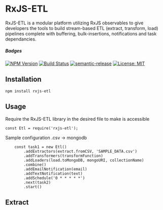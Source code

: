 # RxJS-ETL

RxJS-ETL is a modular platform utilizing RxJS observables to give developers the tools to build stream-based ETL (extract, transform, load) pipelines complete with buffering, bulk-insertions, notifications and task dependancies.

##### Badges

[![NPM Version][npm-image]][npm-url]
[![Build Status][travis-image]][travis-url]
[![semantic-release][semantic-release-image]][semantic-release-url]
[![License: MIT](https://img.shields.io/badge/License-MIT-yellow.svg)](https://opensource.org/licenses/MIT)

[npm-image]: https://img.shields.io/npm/v/etl.svg
[npm-url]: https://npmjs.org/package/etl 
[travis-image]: https://travis-ci.com/team-velocirabbit/rx-etl.svg?branch=master
[travis-url]: https://travis-ci.com/team-velocirabbit/rx-etl
[semantic-release-image]: https://img.shields.io/badge/%20%20%F0%9F%93%A6%F0%9F%9A%80-semantic--release-e10079.svg
[semantic-release-url]: https://github.com/semantic-release/semantic-release


## Installation

```
npm install rxjs-etl
```

## Usage
Require the RxJS-ETL library in the desired file to make is accessible

```
const Etl = require('rxjs-etl');
```

Sample configuration .csv -> mongodb
```
	const task1 = new Etl()
		.addExtractors(extract.fromCSV, 'SAMPLE_DATA.csv')
		.addTransformers(transformFunction)
		.addLoaders(load.toMongoDB, mongoURI, collectionName)
		.combine()
		.addEmailNotification(email)
		.addTextNotification(text)
		.addSchedule('0 * * * * *')
		.next(task2)
		.start()
 ```
## Extract
